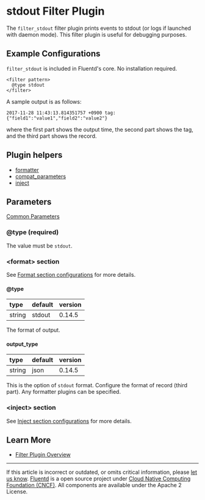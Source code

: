 # stdout Filter Plugin

The `filter_stdout` filter plugin prints events to stdout (or logs if
launched with daemon mode). This filter plugin is useful for debugging
purposes.


## Example Configurations

`filter_stdout` is included in Fluentd's core. No installation required.

```
<filter pattern>
  @type stdout
</filter>
```

A sample output is as follows:

```
2017-11-28 11:43:13.814351757 +0900 tag: {"field1":"value1","field2":"value2"}
```

where the first part shows the output time, the second part shows the
tag, and the third part shows the record.


## Plugin helpers

-   [formatter](/developer/api-plugin-helper-formatter.md)
-   [compat\_parameters](/developer/api-plugin-helper-compat_parameters.md)
-   [inject](/developer/api-plugin-helper-inject.md)


## Parameters

[Common Parameters](/configuration/plugin-common-parameters.md)


### @type (required)

The value must be `stdout`.


### &lt;format&gt; section

See [Format section configurations](/configuration/format-section.md) for more details.

#### @type

| type   | default | version |
|:-------|:--------|:--------|
| string | stdout  | 0.14.5  |

The format of output.

#### output\_type

| type   | default | version |
|:-------|:--------|:--------|
| string | json    | 0.14.5  |

This is the option of `stdout` format. Configure the format of record
(third part). Any formatter plugins can be specified.

### &lt;inject&gt; section

See [Inject section configurations](/developer/inject-section) for more details.

## Learn More

-   [Filter Plugin Overview](/plugins/filter/README.md)


------------------------------------------------------------------------

If this article is incorrect or outdated, or omits critical information, please [let us know](https://github.com/fluent/fluentd-docs-gitbook/issues?state=open).
[Fluentd](http://www.fluentd.org/) is a open source project under [Cloud Native Computing Foundation (CNCF)](https://cncf.io/). All components are available under the Apache 2 License.
